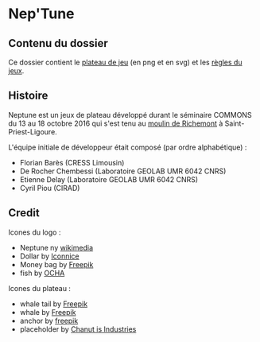 Nep'Tune
=========
## Contenu du dossier

Ce dossier contient le [plateau de jeu](img/board.png) (en png et en svg) et les [règles du jeux](game_rules.md).

## Histoire

Neptune est un jeux de plateau développé durant le séminaire COMMONS du 13 au 18 octobre 2016 qui s'est tenu au [moulin de Richemont](http://www.openstreetmap.org/?mlat=45.7024&mlon=1.3352#map=16/45.7024/1.3352) à Saint-Priest-Ligoure.

L'équipe initiale de développeur était composé (par ordre alphabétique) :
* Florian Barès (CRESS Limousin)
* De Rocher Chembessi (Laboratoire GEOLAB UMR 6042 CNRS)
* Etienne Delay (Laboratoire GEOLAB UMR 6042 CNRS)
* Cyril Piou (CIRAD)

## Credit

Icones du logo :
* Neptune ny [wikimedia](https://fr.wikipedia.org/wiki/Neptune_%28plan%C3%A8te%29#/media/File:Neptune_symbol.svg)
* Dollar by [Iconnice](http://www.flaticon.com/free-icon/money_131052)
* Money bag by [Freepik](http://www.flaticon.com/free-icon/money-bag-with-dollar-symbol_61584)
* fish by [OCHA](http://www.flaticon.com/free-icon/fish-silhouette_27847)

Icones du plateau :
  * whale tail by [Freepik](http://www.flaticon.com/free-icon/whale_166893)
  * whale by [Freepik](http://www.flaticon.com/free-icon/whale-breathing_85159)
  * anchor by [freepik](http://www.flaticon.com/free-icon/big-anchor_85117)
  * placeholder by [Chanut is Industries](http://www.flaticon.com/free-icon/placeholder_181508)
